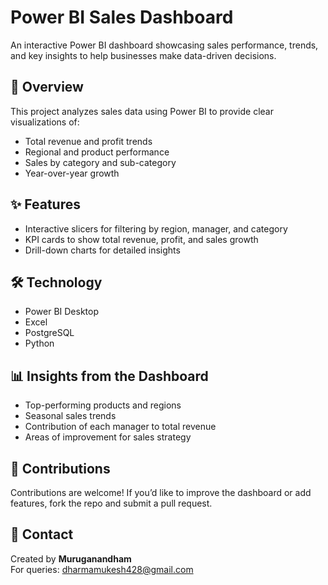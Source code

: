 # Power BI Sales Dashboard  

An interactive Power BI dashboard showcasing sales performance, trends, and key insights to help businesses make data-driven decisions.  

## 📌 Overview  
This project analyzes sales data using Power BI to provide clear visualizations of:  
- Total revenue and profit trends  
- Regional and product performance  
- Sales by category and sub-category  
- Year-over-year growth  

## ✨ Features  
- Interactive slicers for filtering by region, manager, and category  
- KPI cards to show total revenue, profit, and sales growth  
- Drill-down charts for detailed insights  

## 🛠️ Technology  
- Power BI Desktop  
- Excel  
- PostgreSQL  
- Python  

## 📊 Insights from the Dashboard  
- Top-performing products and regions  
- Seasonal sales trends  
- Contribution of each manager to total revenue  
- Areas of improvement for sales strategy  

## 🤝 Contributions  
Contributions are welcome! If you’d like to improve the dashboard or add features, fork the repo and submit a pull request.  

## 📧 Contact  
Created by **Muruganandham**  
For queries: dharmamukesh428@gmail.com  
